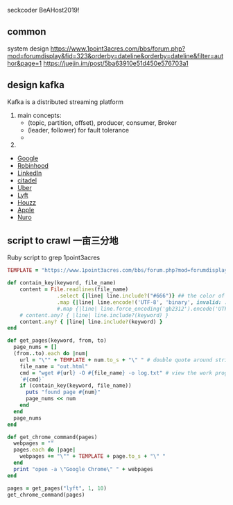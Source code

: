 seckcoder
BeAHost2019!
## common 
system design https://www.1point3acres.com/bbs/forum.php?mod=forumdisplay&fid=323&orderby=dateline&orderby=dateline&filter=author&page=1
https://juejin.im/post/5ba63910e51d450e576703a1

## design kafka
Kafka is a distributed streaming platform
1. main concepts: 
    - (topic, partition, offset), producer, consumer, Broker
    - (leader, follower) for fault tolerance
    - 
2. 

- [Google](google.md)
- [Robinhood](robinhood.md)
- [LinkedIn](linkedin.md)
- [citadel](citadel.md)
- [Uber](uber.md)
- [Lyft](lyft.md)
- [Houzz](houz.md)
- [Apple](apple.md)
- [Nuro](nuro.md)

## script to crawl 一亩三分地
Ruby script to grep 1point3acres
```ruby
TEMPLATE = "https://www.1point3acres.com/bbs/forum.php?mod=forumdisplay&fid=145&orderby=dateline&sortid=311&orderby=dateline&sortid=311&filter=author&page="

def contain_key(keyword, file_name)
    content = File.readlines(file_name)
                .select {|line| line.include?("#666")} ## the color of the date of the label row
                .map {|line| line.encode!('UTF-8', 'binary', invalid: :replace, undef: :replace, replace: '').downcase }
                #.map {|line| line.force_encoding('gb2312').encode('UTF-8').downcase } # correct the encoding
    # content.any? { |line| line.include?(keyword) }
    content.any? { |line| line.include?(keyword) }
end

def get_pages(keyword, from, to)
  page_nums = []
  (from..to).each do |num| 
    url = "\"" + TEMPLATE + num.to_s + "\" " # double quote around string cannot be omitted
    file_name = "out.html"
    cmd = "wget #{url} -O #{file_name} -o log.txt" # view the work progress by `tail -F log.txt`
    `#{cmd}`
    if (contain_key(keyword, file_name))
      puts "found page #{num}" 
      page_nums << num
    end
  end
  page_nums
end

def get_chrome_command(pages)
  webpages = ""
  pages.each do |page| 
    webpages += "\"" + TEMPLATE + page.to_s + "\" "
  end
  print "open -a \"Google Chrome\" " + webpages
end

pages = get_pages("lyft", 1, 10)
get_chrome_command(pages)
```